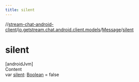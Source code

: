 ```yaml
---
title: silent
---
```

//[stream-chat-android-client](../../../index.md)/[io.getstream.chat.android.client.models](../index.md)/[Message](index.md)/[silent](silent.md)



# silent  
[androidJvm]  
Content  
var [silent](silent.md): [Boolean](https://kotlinlang.org/api/latest/jvm/stdlib/kotlin/-boolean/index.html) = false  




